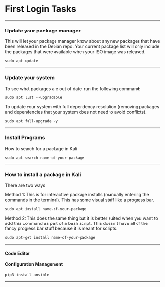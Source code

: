 # First Login Tasks
_______________________________________________________________________________
### Update your package manager

This will let your package manager know about any new packages that have 
been released in the Debian repo. Your current package list will only include
the packages that were available when your ISO image was released.
```
sudo apt update
```
_______________________________________________________________________________
### Update your system

To see what packages are out of date, run the following command:
```
sudo apt list --upgradable
```

To update your system with full dependency resolution (removing packages
and dependencies that your system does not need to avoid conflicts).
```
sudo apt full-upgrade -y
```
_______________________________________________________________________________
### Install Programs

How to search for a package in Kali

```
sudo apt search name-of-your-package
```

_______________________________________________________________________________

### How to install a package in Kali

There are two ways

Method 1: This is for interactive package installs (manually entering the
commands in the terminal).
This has some visual stuff like a progress bar. 
```
sudo apt install name-of-your-package
```

Method 2: This does the same thing but it is better suited when you want
to add this command as part of a bash script.
This doesn't have all of the fancy progress bar stuff because it is meant for
scripts.
```
sudo apt-get install name-of-your-package
```
_______________________________________________________________________________


####

#### Code Editor

#### Configuration Management
```
pip3 install ansible
```

_______________________________________________________________________________

